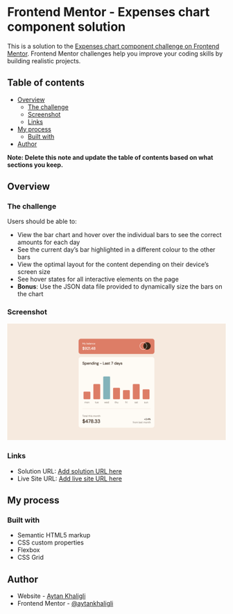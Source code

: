 # Frontend Mentor - Expenses chart component solution

This is a solution to the [Expenses chart component challenge on Frontend Mentor](https://www.frontendmentor.io/challenges/expenses-chart-component-e7yJBUdjwt). Frontend Mentor challenges help you improve your coding skills by building realistic projects.

## Table of contents

- [Overview](#overview)
  - [The challenge](#the-challenge)
  - [Screenshot](#screenshot)
  - [Links](#links)
- [My process](#my-process)
  - [Built with](#built-with)
- [Author](#author)

**Note: Delete this note and update the table of contents based on what sections you keep.**

## Overview

### The challenge

Users should be able to:

- View the bar chart and hover over the individual bars to see the correct amounts for each day
- See the current day’s bar highlighted in a different colour to the other bars
- View the optimal layout for the content depending on their device’s screen size
- See hover states for all interactive elements on the page
- **Bonus**: Use the JSON data file provided to dynamically size the bars on the chart

### Screenshot

![](./images/screenshot.png)

### Links

- Solution URL: [Add solution URL here](https://www.frontendmentor.io/solutions/expenses-chart-component-wCPYTU-_T6)
- Live Site URL: [Add live site URL here](expense-chart-component-aytan.netlify.app)

## My process

### Built with

- Semantic HTML5 markup
- CSS custom properties
- Flexbox
- CSS Grid

## Author

- Website - [Aytan Khaligli](https://www.your-site.com)
- Frontend Mentor - [@aytankhaligli](https://www.frontendmentor.io/profile/aytankhaligli)
